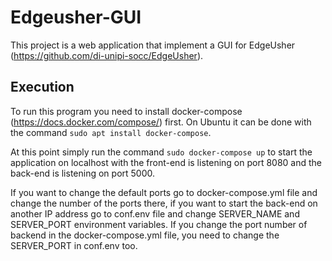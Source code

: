 # Edgeusher-GUI

This project is a web application that implement a GUI for EdgeUsher (https://github.com/di-unipi-socc/EdgeUsher).

## Execution

To run this program you need to install docker-compose (https://docs.docker.com/compose/) first.
On Ubuntu it can be done with the command `sudo apt install docker-compose`.

At this point simply run the command `sudo docker-compose up` to start the application on localhost with the front-end is listening on port 8080 and the back-end is listening on port 5000.

If you want to change the default ports go to docker-compose.yml file and change the number of the ports there, if you want to start the back-end on another IP address go to conf.env file and change SERVER_NAME and SERVER_PORT environment variables.
If you change the port number of backend in the docker-compose.yml file, you need to change the SERVER_PORT in conf.env too.
